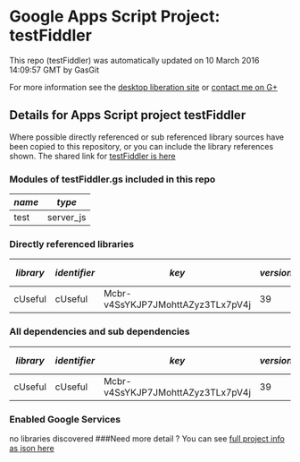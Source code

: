 # Google Apps Script Project: testFiddler
This repo (testFiddler) was automatically updated on 10 March 2016 14:09:57 GMT by GasGit

For more information see the [desktop liberation site](http://ramblings.mcpher.com/Home/excelquirks/drivesdk/gettinggithubready "desktop liberation") or [contact me on G+](https://plus.google.com/+BruceMcpherson "Bruce McPherson - GDE")
## Details for Apps Script project testFiddler
Where possible directly referenced or sub referenced library sources have been copied to this repository, or you can include the library references shown. 
The shared link for [testFiddler is here](https://script.google.com/d/1iAi7USY6CatRwvqSf-2vhsxrSKUfsP4_ohO9rzmtD-LuPzAxNrdh_Qdt/edit?usp=sharing "open in the GAS IDE")

### Modules of testFiddler.gs included in this repo
*name*|*type*
--- | --- 
test| server_js
### Directly referenced libraries
*library*|*identifier*|*key*|*version*|*dev mode*|*source*|
--- | --- | --- | --- | --- | --- 
cUseful| cUseful|Mcbr-v4SsYKJP7JMohttAZyz3TLx7pV4j|39|yes|[here](libraries/cUseful "library source")
### All dependencies and sub dependencies
*library*|*identifier*|*key*|*version*|*dev mode*|*source*|
--- | --- | --- | --- | --- | --- 
cUseful| cUseful|Mcbr-v4SsYKJP7JMohttAZyz3TLx7pV4j|39|yes|[here](libraries/cUseful "library source")
### Enabled Google Services
no libraries discovered
###Need more detail ?
You can see [full project info as json here](info.json)
